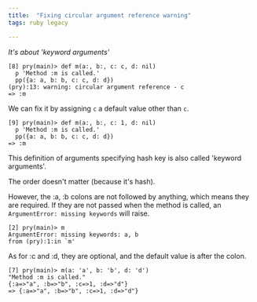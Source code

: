 ```yaml
---
title:  "Fixing circular argument reference warning"
tags: ruby legacy

---
```


*It's about 'keyword arguments'*

```shell
[8] pry(main)> def m(a:, b:, c: c, d: nil)
  p 'Method :m is called.'
  pp({a: a, b: b, c: c, d: d})
(pry):13: warning: circular argument reference - c
=> :m
```

We can fix it by assigning `c` a default value other than `c`.

```shell
[9] pry(main)> def m(a:, b:, c: 1, d: nil)
  p 'Method :m is called.'
  pp({a: a, b: b, c: c, d: d})
=> :m
```

This definition of arguments specifying hash key is also called 'keyword arguments'.

The order doesn't matter (because it's hash).

However, the :a, :b colons are not followed by anything, which means they are required. If they are not passed when the method is called, an `ArgumentError: missing keywords` will raise.

```shell
[2] pry(main)> m
ArgumentError: missing keywords: a, b
from (pry):1:in `m'
```

As for :c and :d, they are optional, and the default value is after the colon.

```shell
[7] pry(main)> m(a: 'a', b: 'b', d: 'd')
"Method :m is called."
{:a=>"a", :b=>"b", :c=>1, :d=>"d"}
=> {:a=>"a", :b=>"b", :c=>1, :d=>"d"}
```
